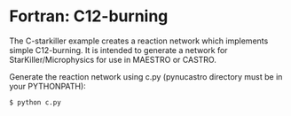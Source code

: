 # Fortran: C12-burning

The C-starkiller example creates a reaction network which implements
simple C12-burning. It is intended to generate a network for
StarKiller/Microphysics for use in MAESTRO or CASTRO.

Generate the reaction network using c.py (pynucastro directory
must be in your PYTHONPATH):

```
$ python c.py
```
